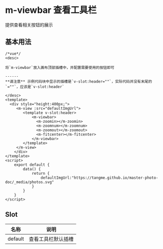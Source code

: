# m-viewbar 查看工具栏
提供查看相关按钮的展示

## 基本用法
```vue
/*vue*/
<desc>

将`m-viewbar`放入画布顶部插槽中，并配置需要使用的按钮即可

------
**请注意** 示例代码块中显示的插槽是`v-slot:header=""`，实际代码并没有末尾的`=""`，应该是`v-slot:header`

</desc>
<template>
  <div style="height:400px;">
	 <m-view :src="defaultImgUrl">
	 	<template v-slot:header>
			<m-viewbar>
			  <m-zoomin></m-zoomin>
			  <m-zoomnum></m-zoomnum>
			  <m-zoomout></m-zoomout>
			  <m-fitcenter></m-fitcenter>
			</m-viewbar>
		</template>
	 </m-view>
	</div>
</template>
<script>
	export default {
		data() {
			return {
				defaultImgUrl:"https://tangme.github.io/master-photo-doc/_media/photos.svg"
			}
		}
	}
</script>
```

## Slot
| 名称    | 说明               |
| ------- | ------------------ |
| default | 查看工具栏默认插槽 |